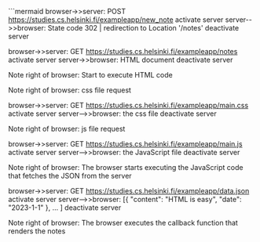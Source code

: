 ​```mermaid
browser->>server: POST https://studies.cs.helsinki.fi/exampleapp/new_note
activate server
server-->>browser: State code 302 | redirection to Location '/notes'
deactivate server

browser->>server: GET https://studies.cs.helsinki.fi/exampleapp/notes
activate server
server->>browser: HTML document
deactivate server

Note right of browser: Start to execute HTML code

Note right of browser: css file request

browser->>server: GET https://studies.cs.helsinki.fi/exampleapp/main.css
activate server
server-->>browser: the css file
deactivate server

Note right of browser: js file request

browser->>server: GET https://studies.cs.helsinki.fi/exampleapp/main.js
activate server
server-->>browser: the JavaScript file
deactivate server

Note right of browser: The browser starts executing the JavaScript code that fetches the JSON from the server

browser->>server: GET https://studies.cs.helsinki.fi/exampleapp/data.json
activate server
server-->>browser: [{ "content": "HTML is easy", "date": "2023-1-1" }, ... ]
deactivate server

Note right of browser: The browser executes the callback function that renders the notes

```
